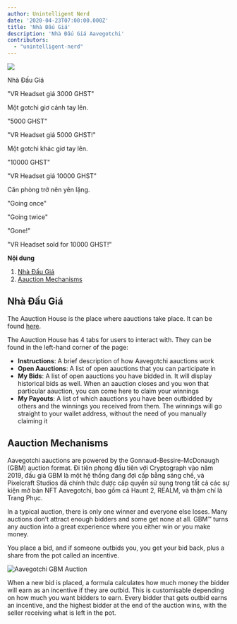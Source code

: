 ```yaml
---
author: Unintelligent Nerd
date: '2020-04-23T07:00:00.000Z'
title: 'Nhà Đấu Giá'
description: 'Nhà Đấu Giá Aavegotchi'
contributors:
  - "unintelligent-nerd"
---
```


<div class="headerImageContainer">
<img class="headerImage" src="/aauction/auctioneer-gotchi.png">
<p class="headerImageText">Nhà Đấu Giá</p>
</div>

"VR Headset giá 3000 GHST"

Một gotchi giơ cánh tay lên.

"5000 GHST"

"VR Headset giá 5000 GHST!"

Một gotchi khác giơ tay lên.

"10000 GHST"

"VR Headset giá 10000 GHST"

Căn phòng trở nên yên lặng.

"Going once"

"Going twice"

"Gone!"

"VR Headset sold for 10000 GHST!"

<div class="contentsBox">

**Nội dung**

<ol>
<li><a href=#aauction-house>Nhà Đấu Giá</a></li>
<li><a href=#aauction-mechanisms>Aauction Mechanisms</a></li>
</ol>

</div>

## Nhà Đấu Giá

The Aauction House is the place where aauctions take place. It can be found [here](https://aavegotchi.com/auction).

The Aauction House has 4 tabs for users to interact with. They can be found in the left-hand corner of the page:

* **Instructions**: A brief description of how Aavegotchi aauctions work
* **Open Aauctions**: A list of open aauctions that you can participate in
* **My Bids**: A list of open aauctions you have bidded in. It will display historical bids as well. When an aauction closes and you won that particular aauction, you can come here to claim your winnings
* **My Payouts**: A list of which aauctions you have been outbidded by others and the winnings you received from them. The winnings will go straight to your wallet address, without the need of you manually claiming it

## Aauction Mechanisms

Aavegotchi aauctions are powered by the Gonnaud-Bessire-McDonaugh (GBM) auction format. Đi tiên phong đầu tiên với Cryptograph vào năm 2019, đấu giá GBM là một hệ thống đang đợi cấp bằng sáng chế, và Pixelcraft Studios đã chính thức được cấp quyền sử sụng trong tất cả các sự kiện mở bán NFT Aavegotchi, bao gồm cả Haunt 2, REALM, và thậm chí là Trang Phục.

In a typical auction, there is only one winner and everyone else loses. Many auctions don’t attract enough bidders and some get none at all. GBM™ turns any auction into a great experience where you either win or you make money.

You place a bid, and if someone outbids you, you get your bid back, plus a share from the pot called an incentive.

<img class = "bodyImage" src = "/aauction/gbm-auction.png" alt = "Aavegotchi GBM Auction" />

When a new bid is placed, a formula calculates how much money the bidder will earn as an incentive if they are outbid. This is customisable depending on how much you want bidders to earn. Every bidder that gets outbid earns an incentive, and the highest bidder at the end of the auction wins, with the seller receiving what is left in the pot.